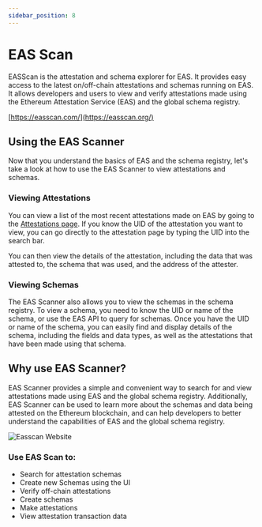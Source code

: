 ```yaml
---
sidebar_position: 8
---
```


# EAS Scan

EASScan is the attestation and schema explorer for EAS. It provides easy access to the latest on/off-chain attestations
and schemas running on EAS. It allows developers and users to view and verify attestations made using the Ethereum
Attestation
Service (EAS) and the global schema registry.

[https://easscan.com/](https://easscan.org/)

## Using the EAS Scanner

Now that you understand the basics of EAS and the schema registry, let's take a look at how to use the EAS Scanner to
view attestations and schemas.

### Viewing Attestations

You can view a list of the most recent attestations made on EAS by going to
the [Attestations page](https://easscan.org/attestations). If you know the UID of the attestation you want to view, you
can go directly to the attestation page by typing the UID into the search bar.

You can then view the details of the attestation, including the data that was attested to, the schema that was used, and
the address of the attester.

### Viewing Schemas

The EAS Scanner also allows you to view the schemas in the schema registry. To view a schema, you need to know the UID
or name of the schema, or use the EAS API to query for schemas. Once you have the UID or name of the schema, you can
easily find and display details of the schema, including the fields and data types, as well as the attestations that
have been made using that schema.

## Why use EAS Scanner?

EAS Scanner provides a simple and convenient way to search for and view attestations made using EAS and the global
schema registry. Additionally, EAS Scanner can be used to learn more about the schemas and data being attested on the
Ethereum blockchain, and can help developers to better understand the capabilities of EAS and the global schema
registry.

![Easscan Website](/img/eas-scan.png)

### Use EAS Scan to:
- Search for attestation schemas 
- Create new Schemas using the UI
- Verify off-chain attestations
- Create schemas
- Make attestations
- View attestation transaction data
